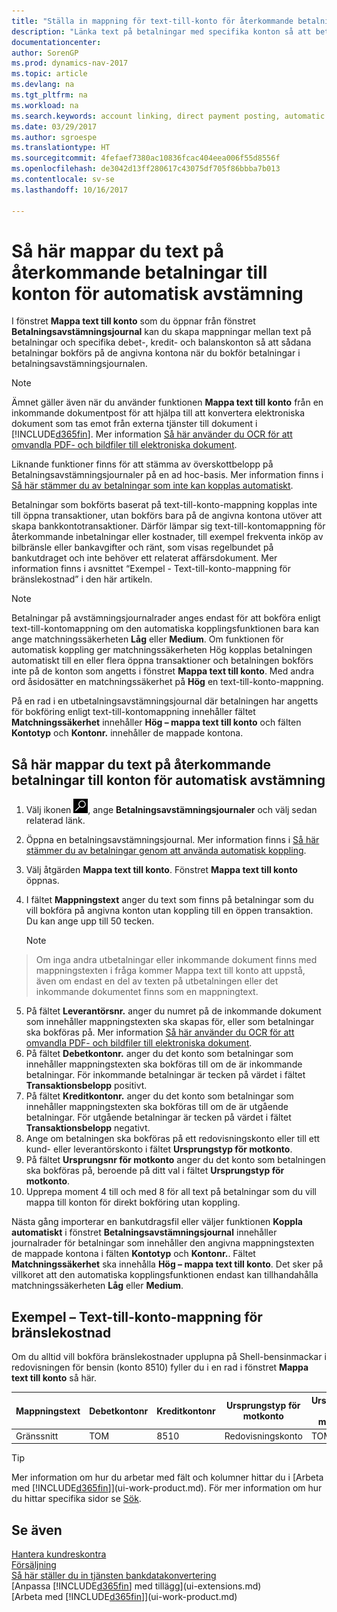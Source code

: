 ```yaml
---
title: "Ställa in mappning för text-till-konto för återkommande betalningar"
description: "Länka text på betalningar med specifika konton så att betalningar bokförs på kontona när du bokför utbetalningsjournalen för avstämning."
documentationcenter: 
author: SorenGP
ms.prod: dynamics-nav-2017
ms.topic: article
ms.devlang: na
ms.tgt_pltfrm: na
ms.workload: na
ms.search.keywords: account linking, direct payment posting, automatic payment processing, reconcile payment, recurring expense, recurring cash receipt
ms.date: 03/29/2017
ms.author: sgroespe
ms.translationtype: HT
ms.sourcegitcommit: 4fefaef7380ac10836fcac404eea006f55d8556f
ms.openlocfilehash: de3042d13ff280617c43075df705f86bbba7b013
ms.contentlocale: sv-se
ms.lasthandoff: 10/16/2017

---
```

# <a name="how-to-map-text-on-recurring-payments-to-accounts-for-automatic-reconciliation"></a>Så här mappar du text på återkommande betalningar till konton för automatisk avstämning
I fönstret **Mappa text till konto** som du öppnar från fönstret **Betalningsavstämningsjournal** kan du skapa mappningar mellan text på betalningar och specifika debet-, kredit- och balanskonton så att sådana betalningar bokförs på de angivna kontona när du bokför betalningar i betalningsavstämningsjournalen.

> [!NOTE]  
>   Ämnet gäller även när du använder funktionen **Mappa text till konto** från en inkommande dokumentpost för att hjälpa till att konvertera elektroniska dokument som tas emot från externa tjänster till dokument i [!INCLUDE[d365fin](includes/d365fin_md.md)]. Mer information [Så här använder du OCR för att omvandla PDF- och bildfiler till elektroniska dokument](across-how-use-ocr-pdf-images-files.md).   

Liknande funktioner finns för att stämma av överskottbelopp på Betalningsavstämningsjournaler på en ad hoc-basis. Mer information finns i [Så här stämmer du av betalningar som inte kan kopplas automatiskt](receivables-how-reconcile-payments-cannot-apply-auto.md).

Betalningar som bokförts baserat på text-till-konto-mappning kopplas inte till öppna transaktioner, utan bokförs bara på de angivna kontona utöver att skapa bankkontotransaktioner. Därför lämpar sig text-till-kontomappning för återkommande inbetalningar eller kostnader, till exempel frekventa inköp av bilbränsle eller bankavgifter och ränt, som visas regelbundet på bankutdraget och inte behöver ett relaterat affärsdokument. Mer information finns i avsnittet “Exempel - Text-till-konto-mappning för bränslekostnad” i den här artikeln.

> [!NOTE]  
>   Betalningar på avstämningsjournalrader anges endast för att bokföra enligt text-till-kontomappning om den automatiska kopplingsfunktionen bara kan ange matchningssäkerheten **Låg** eller **Medium**. Om funktionen för automatisk koppling ger matchningssäkerheten Hög kopplas betalningen automatiskt till en eller flera öppna transaktioner och betalningen bokförs inte på de konton som angetts i fönstret **Mappa text till konto**. Med andra ord åsidosätter en matchningssäkerhet på **Hög** en text-till-konto-mappning.

På en rad i en utbetalningsavstämningsjournal där betalningen har angetts för bokföring enligt text-till-kontomappning innehåller fältet **Matchningssäkerhet** innehåller **Hög – mappa text till konto** och fälten **Kontotyp** och **Kontonr.** innehåller de mappade kontona.

## <a name="to-map-text-on-recurring-payments-to-accounts-for-automatic-reconciliation"></a>Så här mappar du text på återkommande betalningar till konton för automatisk avstämning
1. Välj ikonen ![Söka efter sida eller rapport](media/ui-search/search_small.png "ikonen Söka efter sida eller rapport"), ange **Betalningsavstämningsjournaler** och välj sedan relaterad länk.
2. Öppna en betalningsavstämningsjournal. Mer information finns i [Så här stämmer du av betalningar genom att använda automatisk koppling](receivables-how-reconcile-payments-auto-application.md).
3. Välj åtgärden **Mappa text till konto**. Fönstret **Mappa text till konto** öppnas.
4. I fältet **Mappningstext** anger du text som finns på betalningar som du vill bokföra på angivna konton utan koppling till en öppen transaktion. Du kan ange upp till 50 tecken.

    > [!NOTE]  
>   Om inga andra utbetalningar eller inkommande dokument finns med mappningstexten i fråga kommer Mappa text till konto att uppstå, även om endast en del av texten på utbetalningen eller det inkommande dokumentet finns som en mappningtext.
5. På fältet **Leverantörsnr.** anger du numret på de inkommande dokument som innehåller mappningstexten ska skapas för, eller som betalningar ska bokföras på. Mer information [Så här använder du OCR för att omvandla PDF- och bildfiler till elektroniska dokument](across-how-use-ocr-pdf-images-files.md).      
6. På fältet **Debetkontonr.** anger du det konto som betalningar som innehåller mappningstexten ska bokföras till om de är inkommande betalningar. För inkommande betalningar är tecken på värdet i fältet **Transaktionsbelopp** positivt.
7. På fältet **Kreditkontonr.** anger du det konto som betalningar som innehåller mappningstexten ska bokföras till om de är utgående betalningar. För utgående betalningar är tecken på värdet i fältet **Transaktionsbelopp** negativt.
8. Ange om betalningen ska bokföras på ett redovisningskonto eller till ett kund- eller leverantörskonto i fältet **Ursprungstyp för motkonto**.
9. På fältet **Ursprungsnr för motkonto** anger du det konto som betalningen ska bokföras på, beroende på ditt val i fältet **Ursprungstyp för motkonto**.
10. Upprepa moment 4 till och med 8 för all text på betalningar som du vill mappa till konton för direkt bokföring utan koppling.

Nästa gång importerar en bankutdragsfil eller väljer funktionen **Koppla automatiskt** i fönstret **Betalningsavstämningsjournal** innehåller journalrader för betalningar som innehåller den angivna mappningstexten de mappade kontona i fälten **Kontotyp** och **Kontonr.**. Fältet **Matchningssäkerhet** ska innehålla **Hög – mappa text till konto**. Det sker på villkoret att den automatiska kopplingsfunktionen endast kan tillhandahålla matchningssäkerheten **Låg** eller **Medium**.

## <a name="example-text-to-account-mapping-for-fuel-expense"></a>Exempel – Text-till-konto-mappning för bränslekostnad
Om du alltid vill bokföra bränslekostnader upplupna på Shell-bensinmackar i redovisningen för bensin (konto 8510) fyller du i en rad i fönstret **Mappa text till konto** så här.

| Mappningstext | Debetkontonr | Kreditkontonr | Ursprungstyp för motkonto | Ursprungsnr för motkonto |
| --- | --- | --- | --- | --- |
| Gränssnitt |TOM |8510 |Redovisningskonto |TOM |

> [!TIP]  
>   Mer information om hur du arbetar med fält och kolumner hittar du i [Arbeta med [!INCLUDE[d365fin](includes/d365fin_long_md.md)]](ui-work-product.md). För mer information om hur du hittar specifika sidor se [Sök](ui-search.md).

## <a name="see-also"></a>Se även
[Hantera kundreskontra](receivables-manage-receivables.md)  
[Försäljning](sales-manage-sales.md)  
[Så här ställer du in tjänsten bankdatakonvertering](bank-how-setup-bank-data-conversion-service.md)    
[Anpassa [!INCLUDE[d365fin](includes/d365fin_md.md)] med tillägg](ui-extensions.md)  
[Arbeta med [!INCLUDE[d365fin](includes/d365fin_md.md)]](ui-work-product.md)

